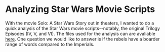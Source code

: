 # Analyzing Star Wars Movie Scripts

With the movie Solo: A Star Wars Story out in theaters, I wanted to do a quick analysis of the Star Wars movie scripts--notably, the original Trilogy Episodes (IV, V, and VI). The files used for the analysis can are avaliable [here](https://github.com/gastonstat/StarWars/tree/master/Text_files). One question we would like to answer is if the rebels have a boarder range of words compared to the Imperials. 

